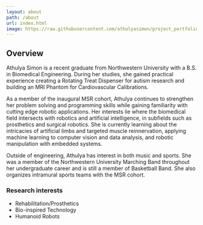 ```yaml
---
layout: about
path: /about
url: index.html
image: https://raw.githubusercontent.com/athulyasimon/project_portfolio/gh-pages/public/images/Athulya2.jpg
---
```


## Overview
Athulya Simon is a recent graduate from Northwestern University with a B.S. in Biomedical Engineering. During her studies, she gained practical experience creating a Rotating Treat Dispenser for autism research and building an MRI Phantom for Cardiovascular Calibrations.

As a member of the inaugural MSR cohort, Athulya continues to strengthen her problem solving and programming skills while gaining familiarity with cutting edge robotic applications. Her interests lie where the biomedical field intersects with robotics and artificial intelligence, in subfields such as prosthetics and surgical robotics. She is currently learning about the intricacies of artificial limbs and targeted muscle reinnervation, applying machine learning to computer vision and data analysis, and robotic manipulation with embedded systems.

Outside of engineering, Athulya has interest in both music and sports. She was a member of the Northwestern University Marching Band throughout her undergraduate career and is still a member of Basketball Band. She also organizes intramural sports teams with the MSR cohort.


### Research interests
* Rehabilitation/Prosthetics
* Bio-inspired Technology
* Humanoid Robots
